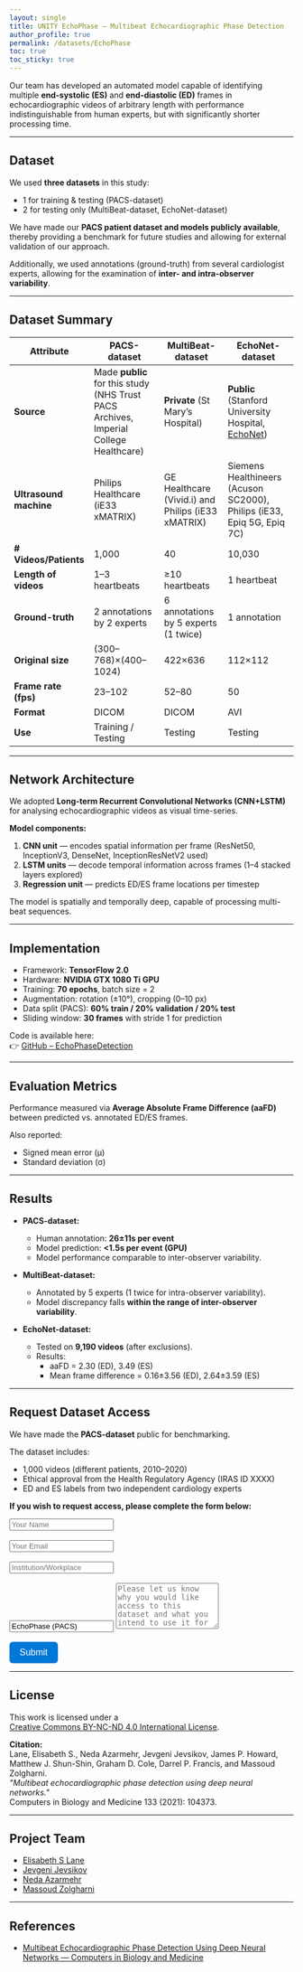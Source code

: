 ```yaml
---
layout: single
title: UNITY EchoPhase — Multibeat Echocardiographic Phase Detection
author_profile: true
permalink: /datasets/EchoPhase
toc: true
toc_sticky: true
---
```


<!-- # UNITY EchoPhase — Multibeat Echocardiographic Phase Detection -->

Our team has developed an automated model capable of identifying multiple **end-systolic (ES)** and **end-diastolic (ED)** frames in echocardiographic videos of arbitrary length with performance indistinguishable from human experts, but with significantly shorter processing time.  

---

## Dataset

We used **three datasets** in this study:  
- 1 for training & testing (PACS-dataset)  
- 2 for testing only (MultiBeat-dataset, EchoNet-dataset)  

We have made our **PACS patient dataset and models publicly available**, thereby providing a benchmark for future studies and allowing for external validation of our approach.  

Additionally, we used annotations (ground-truth) from several cardiologist experts, allowing for the examination of **inter- and intra-observer variability**.  

---

## Dataset Summary

| Attribute | PACS-dataset | MultiBeat-dataset | EchoNet-dataset |
|-----------|--------------|-------------------|-----------------|
| **Source** | Made **public** for this study (NHS Trust PACS Archives, Imperial College Healthcare) | **Private** (St Mary’s Hospital) | **Public** (Stanford University Hospital, [EchoNet](https://echonet.github.io/dynamic)) |
| **Ultrasound machine** | Philips Healthcare (iE33 xMATRIX) | GE Healthcare (Vivid.i) and Philips (iE33 xMATRIX) | Siemens Healthineers (Acuson SC2000), Philips (iE33, Epiq 5G, Epiq 7C) |
| **# Videos/Patients** | 1,000 | 40 | 10,030 |
| **Length of videos** | 1–3 heartbeats | ≥10 heartbeats | 1 heartbeat |
| **Ground-truth** | 2 annotations by 2 experts | 6 annotations by 5 experts (1 twice) | 1 annotation |
| **Original size** | (300–768)×(400–1024) | 422×636 | 112×112 |
| **Frame rate (fps)** | 23–102 | 52–80 | 50 |
| **Format** | DICOM | DICOM | AVI |
| **Use** | Training / Testing | Testing | Testing |

---

## Network Architecture

We adopted **Long-term Recurrent Convolutional Networks (CNN+LSTM)** for analysing echocardiographic videos as visual time-series.  

**Model components:**  
1. **CNN unit** — encodes spatial information per frame (ResNet50, InceptionV3, DenseNet, InceptionResNetV2 used)  
2. **LSTM units** — decode temporal information across frames (1–4 stacked layers explored)  
3. **Regression unit** — predicts ED/ES frame locations per timestep  

The model is spatially and temporally deep, capable of processing multi-beat sequences.  

---

## Implementation

- Framework: **TensorFlow 2.0**  
- Hardware: **NVIDIA GTX 1080 Ti GPU**  
- Training: **70 epochs**, batch size = 2  
- Augmentation: rotation (±10°), cropping (0–10 px)  
- Data split (PACS): **60% train / 20% validation / 20% test**  
- Sliding window: **30 frames** with stride 1 for prediction  

Code is available here:  
👉 [GitHub – EchoPhaseDetection](https://github.com/intsav/EchoPhaseDetection)  

---

## Evaluation Metrics

Performance measured via **Average Absolute Frame Difference (aaFD)** between predicted vs. annotated ED/ES frames.  

Also reported:  
- Signed mean error (μ)  
- Standard deviation (σ)  

---

## Results

- **PACS-dataset:**  
  - Human annotation: **26±11s per event**  
  - Model prediction: **<1.5s per event (GPU)**  
  - Model performance comparable to inter-observer variability.  

- **MultiBeat-dataset:**  
  - Annotated by 5 experts (1 twice for intra-observer variability).  
  - Model discrepancy falls **within the range of inter-observer variability**.  

- **EchoNet-dataset:**  
  - Tested on **9,190 videos** (after exclusions).  
  - Results:  
    - aaFD = 2.30 (ED), 3.49 (ES)  
    - Mean frame difference = 0.16±3.56 (ED), 2.64±3.59 (ES)  

---

## Request Dataset Access

We have made the **PACS-dataset** public for benchmarking.  

The dataset includes:  
- 1,000 videos (different patients, 2010–2020)  
- Ethical approval from the Health Regulatory Agency (IRAS ID XXXX)  
- ED and ES labels from two independent cardiology experts  

**If you wish to request access, please complete the form below:**  

<form action="https://formspree.io/f/xvojyeao" method="POST">
  <input type="text" name="name" placeholder="Your Name" required><br><br>
  <input type="email" name="email" placeholder="Your Email" required><br><br>
  <input type="text" name="institution" placeholder="Institution/Workplace" required><br><br>
  <input type="text" name="dataset" value="EchoPhase (PACS)" readonly>
  <textarea name="message" rows="5" placeholder="Please let us know why you would like access to this dataset and what you intend to use it for" required></textarea><br><br>
  <button type="submit" class="btn-custom">Submit</button>
</form>
<style>
.btn-custom {
  background-color: #0078D7;
  color: white;
  border: none;
  padding: 10px 18px;
  border-radius: 6px;
  font-size: 16px;
  cursor: pointer;
}
.btn-custom:hover {
  background-color: #005a9e;
}
</style>

---

## License

This work is licensed under a  
[Creative Commons BY-NC-ND 4.0 International License](http://creativecommons.org/licenses/by-nc-nd/4.0/).  

**Citation:**  
Lane, Elisabeth S., Neda Azarmehr, Jevgeni Jevsikov, James P. Howard, Matthew J. Shun-Shin, Graham D. Cole, Darrel P. Francis, and Massoud Zolgharni.  
*"Multibeat echocardiographic phase detection using deep neural networks."*  
Computers in Biology and Medicine 133 (2021): 104373.  

---

## Project Team

- [Elisabeth S Lane](https://elisabethlane.github.io/)  
- [Jevgeni Jevsikov](https://twitter.com/intsav_?lang=en-gb)  
- [Neda Azarmehr](https://www.uwl.ac.uk/staff/neda-azarmehr)  
- [Massoud Zolgharni](https://www.uwl.ac.uk/staff/massoud-zolgharni)  

---

## References

- [Multibeat Echocardiographic Phase Detection Using Deep Neural Networks — Computers in Biology and Medicine](https://www.sciencedirect.com/science/article/abs/pii/S0010482521001670)  

